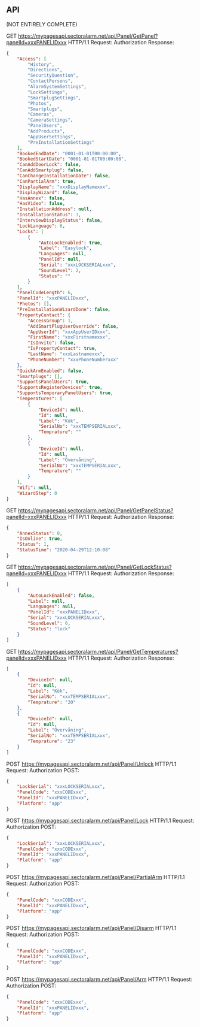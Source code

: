 ## API

(NOT ENTIRELY COMPLETE)

GET https://mypagesapi.sectoralarm.net/api/Panel/GetPanel?panelId=xxxPANELIDxxx HTTP/1.1
Request: Authorization
Response:
```json
{
    "Access": [
        "History",
        "Directions",
        "SecurityQuestion",
        "ContactPersons",
        "AlarmSystemSettings",
        "LockSettings",
        "SmartplugSettings",
        "Photos",
        "Smartplugs",
        "Cameras",
        "CameraSettings",
        "PanelUsers",
        "AddProducts",
        "AppUserSettings",
        "PreInstallationSettings"
    ],
    "BookedEndDate": "0001-01-01T00:00:00",
    "BookedStartDate": "0001-01-01T00:00:00",
    "CanAddDoorLock": false,
    "CanAddSmartplug": false,
    "CanChangeInstallationDate": false,
    "CanPartialArm": true,
    "DisplayName": "xxxDisplayNamexxx",
    "DisplayWizard": false,
    "HasAnnex": false,
    "HasVideo": false,
    "InstallationAddress": null,
    "InstallationStatus": 3,
    "InterviewDisplayStatus": false,
    "LockLanguage": 6,
    "Locks": [
        {
            "AutoLockEnabled": true,
            "Label": "Easylock",
            "Languages": null,
            "PanelId": null,
            "Serial": "xxxLOCKSERIALxxx",
            "SoundLevel": 2,
            "Status": ""
        }
    ],
    "PanelCodeLength": 6,
    "PanelId": "xxxPANELIDxxx",
    "Photos": [],
    "PreInstallationWizardDone": false,
    "PropertyContact": {
        "AccessGroup": 1,
        "AddSmartPlugUserOverride": false,
        "AppUserId": "xxxAppUserIDxxx",
        "FirstName": "xxxFirstnamexxx",
        "IsInvite": false,
        "IsPropertyContact": true,
        "LastName": "xxxLastnamexxx",
        "PhoneNumber": "xxxPhoneNumberxxx"
    },
    "QuickArmEnabled": false,
    "Smartplugs": [],
    "SupportsPanelUsers": true,
    "SupportsRegisterDevices": true,
    "SupportsTemporaryPanelUsers": true,
    "Temperatures": [
        {
            "DeviceId": null,
            "Id": null,
            "Label": "Kök",
            "SerialNo": "xxxTEMPSERIALxxx",
            "Temprature": ""
        },
        {
            "DeviceId": null,
            "Id": null,
            "Label": "Övervåning",
            "SerialNo": "xxxTEMPSERIALxxx",
            "Temprature": ""
        }
    ],
    "Wifi": null,
    "WizardStep": 0
}
```
GET https://mypagesapi.sectoralarm.net/api/Panel/GetPanelStatus?panelId=xxxPANELIDxxx HTTP/1.1
Request: Authorization
Response:
```json
{
    "AnnexStatus": 0,
    "IsOnline": true,
    "Status": 1,
    "StatusTime": "2020-04-29T12:10:08"
}
```

GET https://mypagesapi.sectoralarm.net/api/Panel/GetLockStatus?panelId=xxxPANELIDxxx HTTP/1.1
Request: Authorization
Response:
```json
[
    {
        "AutoLockEnabled": false,
        "Label": null,
        "Languages": null,
        "PanelId": "xxxPANELIDxxx",
        "Serial": "xxxLOCKSERIALxxx",
        "SoundLevel": 0,
        "Status": "lock"
    }
]
```

GET https://mypagesapi.sectoralarm.net/api/Panel/GetTemperatures?panelId=xxxPANELIDxxx HTTP/1.1
Request: Authorization
Response:
```json
[
    {
        "DeviceId": null,
        "Id": null,
        "Label": "Kök",
        "SerialNo": "xxxTEMPSERIALxxx",
        "Temprature": "20"
    },
    {
        "DeviceId": null,
        "Id": null,
        "Label": "Övervåning",
        "SerialNo": "xxxTEMPSERIALxxx",
        "Temprature": "23"
    }
]
```

POST https://mypagesapi.sectoralarm.net/api/Panel/Unlock HTTP/1.1
Request: Authorization
POST:
```json
{
    "LockSerial": "xxxLOCKSERIALxxx",
    "PanelCode": "xxxCODExxx",
    "PanelId": "xxxPANELIDxxx",
    "Platform": "app"
}
```

POST https://mypagesapi.sectoralarm.net/api/Panel/Lock HTTP/1.1
Request: Authorization
POST:
```json
{
    "LockSerial": "xxxLOCKSERIALxxx",
    "PanelCode": "xxxCODExxx",
    "PanelId": "xxxPANELIDxxx",
    "Platform": "app"
}
```

POST https://mypagesapi.sectoralarm.net/api/Panel/PartialArm HTTP/1.1
Request: Authorization
POST:
```json
{
    "PanelCode": "xxxCODExxx",
    "PanelId": "xxxPANELIDxxx",
    "Platform": "app"
}
```

POST https://mypagesapi.sectoralarm.net/api/Panel/Disarm HTTP/1.1
Request: Authorization
POST:
```json
{
    "PanelCode": "xxxCODExxx",
    "PanelId": "xxxPANELIDxxx",
    "Platform": "app"
}
```

POST https://mypagesapi.sectoralarm.net/api/Panel/Arm HTTP/1.1
Request: Authorization
POST:
```json
{
    "PanelCode": "xxxCODExxx",
    "PanelId": "xxxPANELIDxxx",
    "Platform": "app"
}
```
